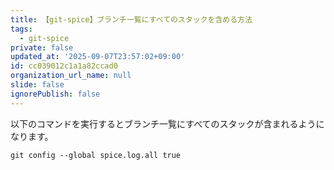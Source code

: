 ```yaml
---
title: 【git-spice】ブランチ一覧にすべてのスタックを含める方法
tags:
  - git-spice
private: false
updated_at: '2025-09-07T23:57:02+09:00'
id: cc039012c1a1a82ccad0
organization_url_name: null
slide: false
ignorePublish: false
---
```

以下のコマンドを実行するとブランチ一覧にすべてのスタックが含まれるようになります。

```
git config --global spice.log.all true
```
